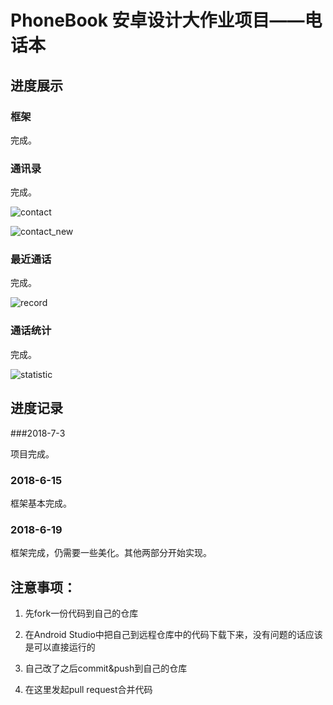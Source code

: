 # PhoneBook 安卓设计大作业项目——电话本

## 进度展示

### 框架

完成。

### 通讯录

完成。

![contact](https://raw.githubusercontent.com/LiuZHolmes/MarkdownPhotos/master/PhoneBook/contact.png)

![contact_new](https://raw.githubusercontent.com/LiuZHolmes/MarkdownPhotos/master/PhoneBook/contact_new.png)

### 最近通话

完成。

![record](https://raw.githubusercontent.com/LiuZHolmes/MarkdownPhotos/master/PhoneBook/record.png)

### 通话统计

完成。

![statistic](https://raw.githubusercontent.com/LiuZHolmes/MarkdownPhotos/master/PhoneBook/statistic.png)

## 进度记录

###2018-7-3

项目完成。

### 2018-6-15

框架基本完成。

### 2018-6-19

框架完成，仍需要一些美化。其他两部分开始实现。

## 注意事项：

1. 先fork一份代码到自己的仓库

2. 在Android Studio中把自己到远程仓库中的代码下载下来，没有问题的话应该是可以直接运行的

3. 自己改了之后commit&push到自己的仓库

4. 在这里发起pull request合并代码
